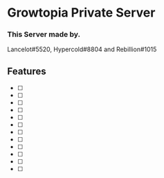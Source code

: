 # Growtopia Private Server

### This Server made by.
Lancelot#5520, Hypercold#8804 and Rebillion#1015

## Features
- [ ] 
- [ ]  
- [ ] 
- [ ] 
- [ ] 
- [ ] 
- [ ] 
- [ ] 
- [ ] 
- [ ] 
- [ ] 
- [ ] 
